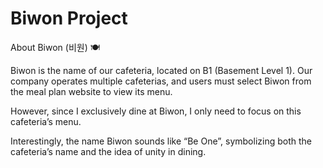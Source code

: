 # Biwon Project

About Biwon (비원) 🍽️

Biwon is the name of our cafeteria, located on B1 (Basement Level 1). Our company operates multiple cafeterias, and users must select Biwon from the meal plan website to view its menu.

However, since I exclusively dine at Biwon, I only need to focus on this cafeteria’s menu.

Interestingly, the name Biwon sounds like “Be One”, symbolizing both the cafeteria’s name and the idea of unity in dining.
